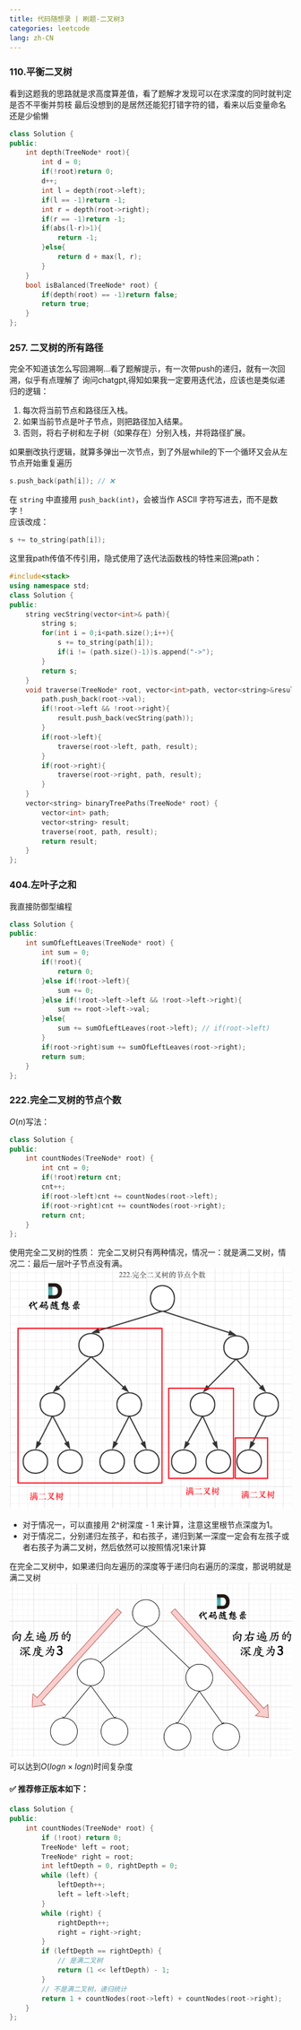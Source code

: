 ```yaml
---
title: 代码随想录 | 刷题-二叉树3
categories: leetcode
lang: zh-CN
---
```


### 110.平衡二叉树
看到这题我的思路就是求高度算差值，看了题解才发现可以在求深度的同时就判定是否不平衡并剪枝
最后没想到的是居然还能犯打错字符的错，看来以后变量命名还是少偷懒
```cpp
class Solution {
public:
    int depth(TreeNode* root){
        int d = 0;
        if(!root)return 0;
        d++;
        int l = depth(root->left);
        if(l == -1)return -1;
        int r = depth(root->right);
        if(r == -1)return -1;
        if(abs(l-r)>1){
            return -1;
        }else{
            return d + max(l, r);
        }
    }
    bool isBalanced(TreeNode* root) {
        if(depth(root) == -1)return false;
        return true;
    }
};
```

### 257. 二叉树的所有路径
完全不知道该怎么写回溯啊...看了题解提示，有一次带push的递归，就有一次回溯，似乎有点理解了
询问chatgpt,得知如果我一定要用迭代法，应该也是类似递归的逻辑：

1. 每次将当前节点和路径压入栈。
2. 如果当前节点是叶子节点，则把路径加入结果。
3. 否则，将右子树和左子树（如果存在）分别入栈，并将路径扩展。

如果删改执行逻辑，就算多弹出一次节点，到了外层while的下一个循环又会从左节点开始重复遍历

```cpp
s.push_back(path[i]); // ❌
```

在 `string` 中直接用 `push_back(int)`，会被当作 ASCII 字符写进去，而不是数字！  
应该改成：

```cpp
s += to_string(path[i]);
```
这里我path传值不传引用，隐式使用了迭代法函数栈的特性来回溯path：
```cpp
#include<stack>
using namespace std;
class Solution {
public:
    string vecString(vector<int>& path){
        string s;
        for(int i = 0;i<path.size();i++){
            s += to_string(path[i]);
            if(i != (path.size()-1))s.append("->");
        }
        return s;
    }
    void traverse(TreeNode* root, vector<int>path, vector<string>&result){
        path.push_back(root->val);
        if(!root->left && !root->right){
            result.push_back(vecString(path));
        }
        if(root->left){
            traverse(root->left, path, result);
        }
        if(root->right){
            traverse(root->right, path, result);
        }
    }
    vector<string> binaryTreePaths(TreeNode* root) {
        vector<int> path;
        vector<string> result;
        traverse(root, path, result);
        return result;
    }
};
```

### 404.左叶子之和
我直接防御型编程
```cpp
class Solution {
public:
    int sumOfLeftLeaves(TreeNode* root) {
        int sum = 0;
        if(!root){
            return 0;
        }else if(!root->left){
            sum += 0;
        }else if(!root->left->left && !root->left->right){
            sum += root->left->val;
        }else{
            sum += sumOfLeftLeaves(root->left); // if(root->left)
        }
        if(root->right)sum += sumOfLeftLeaves(root->right);
        return sum;
    }
};
```

### 222.完全二叉树的节点个数
$O(n)$写法：
```cpp
class Solution {
public:
    int countNodes(TreeNode* root) {
        int cnt = 0;
        if(!root)return cnt;
        cnt++;
        if(root->left)cnt += countNodes(root->left);
        if(root->right)cnt += countNodes(root->right);
        return cnt;
    }
};
```
使用完全二叉树的性质：
完全二叉树只有两种情况，情况一：就是满二叉树，情况二：最后一层叶子节点没有满。
![完全二叉树1](../images/kamacode13_1.png)
* 对于情况一，可以直接用 2^树深度 - 1 来计算，注意这里根节点深度为1。
* 对于情况二，分别递归左孩子，和右孩子，递归到某一深度一定会有左孩子或者右孩子为满二叉树，然后依然可以按照情况1来计算

在完全二叉树中，如果递归向左遍历的深度等于递归向右遍历的深度，那说明就是满二叉树
![完全二叉树2](../images/kamacode13_2.png)
可以达到$O(log n × log n)$时间复杂度

#### ✅ 推荐修正版本如下：
```cpp
class Solution {
public:
    int countNodes(TreeNode* root) {
        if (!root) return 0;
        TreeNode* left = root;
        TreeNode* right = root;
        int leftDepth = 0, rightDepth = 0;
        while (left) {
            leftDepth++;
            left = left->left;
        }
        while (right) {
            rightDepth++;
            right = right->right;
        }
        if (leftDepth == rightDepth) {
            // 是满二叉树
            return (1 << leftDepth) - 1;
        }
        // 不是满二叉树，递归统计
        return 1 + countNodes(root->left) + countNodes(root->right);
    }
};
```